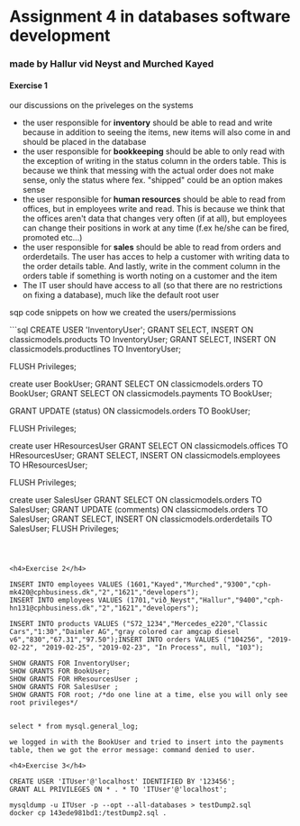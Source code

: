 <h1>Assignment 4 in databases software development</h1>
<h3>made by Hallur vid Neyst and Murched Kayed</h3>

<h4>Exercise 1</h4>
<p>our discussions on the priveleges on the systems</p>
<ul>
  <li>the user responsible for <b>inventory</b> should be able to read and write because in addition to seeing the items, new items will also come in and should be placed in the database</li>
  <li>the user responsible for <b>bookkeeping</b> should be able to only read with the exception of writing in the status column in the orders table. This is because we think that messing with the actual order does not make sense, only the status where fex. "shipped" could be an option makes sense</li>
  <li>the user responsible for <b>human resources</b> should be able to read from offices, but in employees write and read. This is because we think that the offices aren't data that changes very often (if at all), but employees can change their positions in work at any time (f.ex he/she can be fired, promoted etc...)</li>
  <li>the user responsible for <b>sales</b> should be able to read from orders and orderdetails. The user has acces to help a customer with writing data to the order details table. And lastly, write in the comment column in the orders table if something is worth noting on a customer and the item</li>
  <li>The IT user should have access to all (so that there are no restrictions on fixing a database), much like the default root user</li>
  </ul>

<p>sqp code snippets on how we created the users/permissions</p>
```sql
CREATE USER 'InventoryUser';
GRANT SELECT, INSERT ON classicmodels.products TO InventoryUser;
GRANT SELECT, INSERT ON classicmodels.productlines TO InventoryUser;

FLUSH Privileges;



create user BookUser;
GRANT SELECT ON classicmodels.orders TO BookUser;
GRANT SELECT ON classicmodels.payments TO BookUser;

GRANT UPDATE (status) ON classicmodels.orders TO BookUser;

FLUSH Privileges;


create user HResourcesUser
GRANT SELECT ON classicmodels.offices TO HResourcesUser;
GRANT SELECT, INSERT ON classicmodels.employees TO HResourcesUser;

FLUSH Privileges;


create user SalesUser
GRANT SELECT ON classicmodels.orders TO SalesUser;
GRANT UPDATE  (comments) ON classicmodels.orders TO SalesUser;
GRANT SELECT, INSERT ON classicmodels.orderdetails TO SalesUser;
FLUSH Privileges;
```



<h4>Exercise 2</h4>

INSERT INTO employees VALUES (1601,"Kayed","Murched","9300","cph-mk420@cphbusiness.dk","2","1621","developers");
INSERT INTO employees VALUES (1701,"við_Neyst","Hallur","9400","cph-hn131@cphbusiness.dk","2","1621","developers");

INSERT INTO products VALUES ("S72_1234","Mercedes_e220","Classic Cars","1:30","Daimler AG","gray colored car amgcap diesel v6","830","67.31","97.50");INSERT INTO orders VALUES ("104256", "2019-02-22", "2019-02-25", "2019-02-23", "In Process", null, "103");

SHOW GRANTS FOR InventoryUser;
SHOW GRANTS FOR BookUser;
SHOW GRANTS FOR HResourcesUser ;
SHOW GRANTS FOR SalesUser ;
SHOW GRANTS FOR root; /*do one line at a time, else you will only see root privileges*/


select * from mysql.general_log;

we logged in with the BookUser and tried to insert into the payments table, then we got the error message: command denied to user.

<h4>Exercise 3</h4>

CREATE USER 'ITUser'@'localhost' IDENTIFIED BY '123456';
GRANT ALL PRIVILEGES ON * . * TO 'ITUser'@'localhost';

mysqldump -u ITUser -p --opt --all-databases > testDump2.sql
docker cp 143ede981bd1:/testDump2.sql .
